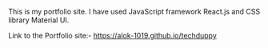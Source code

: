 This is my portfolio site.
I have used JavaScript framework React.js and CSS library Material UI.

Link to the Portfolio site:-
https://alok-1019.github.io/techduppy
